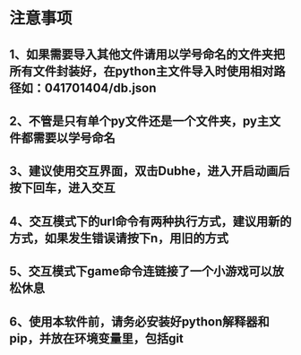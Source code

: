 # 注意事项
## 1、如果需要导入其他文件请用以学号命名的文件夹把所有文件封装好，在python主文件导入时使用相对路径如：041701404/db.json
## 2、不管是只有单个py文件还是一个文件夹，py主文件都需要以学号命名
## 3、建议使用交互界面，双击Dubhe，进入开启动画后按下回车，进入交互
## 4、交互模式下的url命令有两种执行方式，建议用新的方式，如果发生错误请按下n，用旧的方式
## 5、交互模式下game命令连链接了一个小游戏可以放松休息
## 6、使用本软件前，请务必安装好python解释器和pip，并放在环境变量里，包括git
